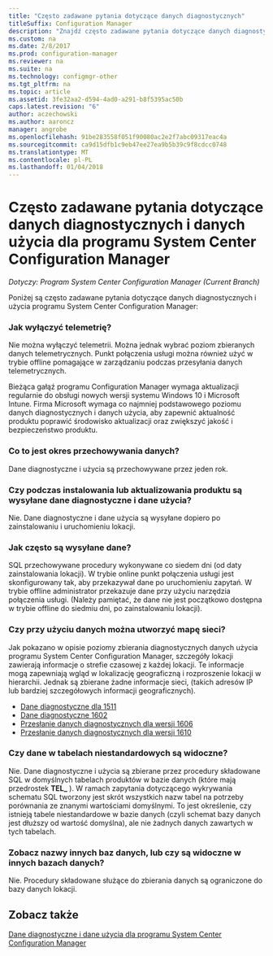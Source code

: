 ```yaml
---
title: "Często zadawane pytania dotyczące danych diagnostycznych"
titleSuffix: Configuration Manager
description: "Znajdź często zadawane pytania dotyczące danych diagnostycznych i użycia programu System Center Configuration Manager."
ms.custom: na
ms.date: 2/8/2017
ms.prod: configuration-manager
ms.reviewer: na
ms.suite: na
ms.technology: configmgr-other
ms.tgt_pltfrm: na
ms.topic: article
ms.assetid: 3fe32aa2-d594-4ad0-a291-b8f5395ac50b
caps.latest.revision: "6"
author: aczechowski
ms.author: aaroncz
manager: angrobe
ms.openlocfilehash: 91be283558f051f90080ac2e2f7abc09317eac4a
ms.sourcegitcommit: ca9d15dfb1c9eb47ee27ea9b5b39c9f8cdcc0748
ms.translationtype: MT
ms.contentlocale: pl-PL
ms.lasthandoff: 01/04/2018
---
```

# <a name="frequently-asked-questions-about-diagnostics-and-usage-data-for-system-center-configuration-manager"></a>Często zadawane pytania dotyczące danych diagnostycznych i danych użycia dla programu System Center Configuration Manager

*Dotyczy: Program System Center Configuration Manager (Current Branch)*

Poniżej są często zadawane pytania dotyczące danych diagnostycznych i użycia programu System Center Configuration Manager:  

###  <a name="bkmk_off"></a> Jak wyłączyć telemetrię?  
Nie można wyłączyć telemetrii. Można jednak wybrać poziom zbieranych danych telemetrycznych. Punkt połączenia usługi można również użyć w trybie offline pomagające w zarządzaniu podczas przesyłania danych telemetrycznych.

Bieżąca gałąź programu Configuration Manager wymaga aktualizacji regularnie do obsługi nowych wersji systemu Windows 10 i Microsoft Intune. Firma Microsoft wymaga co najmniej podstawowego poziomu danych diagnostycznych i danych użycia, aby zapewnić aktualność produktu poprawić środowisko aktualizacji oraz zwiększyć jakość i bezpieczeństwo produktu.

###  <a name="bkmk_retention"></a> Co to jest okres przechowywania danych?  
 Dane diagnostyczne i użycia są przechowywane przez jeden rok.  

###  <a name="bkmk_update"></a> Czy podczas instalowania lub aktualizowania produktu są wysyłane dane diagnostyczne i dane użycia?  
 Nie. Dane diagnostyczne i dane użycia są wysyłane dopiero po zainstalowaniu i uruchomieniu lokacji.  

###  <a name="bkmk_frequency"></a> Jak często są wysyłane dane?  
 SQL przechowywane procedury wykonywane co siedem dni (od daty zainstalowania lokacji). W trybie online punkt połączenia usługi jest skonfigurowany tak, aby przekazywał dane po uruchomieniu zapytań. W trybie offline administrator przekazuje dane przy użyciu narzędzia połączenia usługi. (Należy pamiętać, że dane nie jest początkowo dostępna w trybie offline do siedmiu dni, po zainstalowaniu lokacji).  

###  <a name="bkmk_network"></a> Czy przy użyciu danych można utworzyć mapę sieci?  
 Jak pokazano w opisie poziomy zbierania diagnostycznych danych użycia programu System Center Configuration Manager, szczegóły lokacji zawierają informacje o strefie czasowej z każdej lokacji. Te informacje mogą zapewniają wgląd w lokalizację geograficzną i rozproszenie lokacji w hierarchii. Jednak są zbierane żadne informacje sieci, (takich adresów IP lub bardziej szczegółowych informacji geograficznych).
 - [Dane diagnostyczne dla 1511](/sccm/core/plan-design/diagnostics/levels-of-diagnostic-usage-data-collection-1511)
 - [Dane diagnostyczne 1602](/sccm/core/plan-design/diagnostics/levels-of-diagnostic-usage-data-collection-1602)
 - [Przesłanie danych diagnostycznych dla wersji 1606](/sccm/core/plan-design/diagnostics/levels-of-diagnostic-usage-data-collection-1606)
 - [Przesłanie danych diagnostycznych dla wersji 1610](/sccm/core/plan-design/diagnostics/levels-of-diagnostic-usage-data-collection-1610)


###  <a name="bkmk_tables"></a> Czy dane w tabelach niestandardowych są widoczne?  
 Nie. Dane diagnostyczne i użycia są zbierane przez procedury składowane SQL w domyślnych tabelach produktów w bazie danych (które mają przedrostek **TEL_** ). W ramach zapytania dotyczącego wykrywania schematu SQL tworzony jest skrót wszystkich nazw tabel na potrzeby porównania ze znanymi wartościami domyślnymi. To jest określenie, czy istnieją tabele niestandardowe w bazie danych (czyli schemat bazy danych jest dłuższy od wartość domyślna), ale nie żadnych danych zawartych w tych tabelach.  

###  <a name="bkmk_databases"></a>Zobacz nazwy innych baz danych, lub czy są widoczne w innych bazach danych?  
 Nie. Procedury składowane służące do zbierania danych są ograniczone do bazy danych lokacji.  

## <a name="see-also"></a>Zobacz także  
 [Dane diagnostyczne i dane użycia dla programu System Center Configuration Manager](../../core/plan-design/diagnostics/diagnostics-and-usage-data.md)
